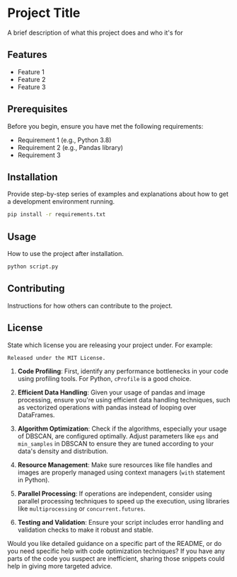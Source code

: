 
# Project Title

A brief description of what this project does and who it's for

## Features

- Feature 1
- Feature 2
- Feature 3

## Prerequisites

Before you begin, ensure you have met the following requirements:

- Requirement 1 (e.g., Python 3.8)
- Requirement 2 (e.g., Pandas library)
- Requirement 3

## Installation

Provide step-by-step series of examples and explanations about how to get a development environment running.

```bash
pip install -r requirements.txt
```

## Usage

How to use the project after installation.

```bash
python script.py
```

## Contributing

Instructions for how others can contribute to the project.

## License

State which license you are releasing your project under. For example:

```plaintext
Released under the MIT License.
```

1. **Code Profiling**: First, identify any performance bottlenecks in your code using profiling tools. For Python, `cProfile` is a good choice.

2. **Efficient Data Handling**: Given your usage of pandas and image processing, ensure you're using efficient data handling techniques, such as vectorized operations with pandas instead of looping over DataFrames.

3. **Algorithm Optimization**: Check if the algorithms, especially your usage of DBSCAN, are configured optimally. Adjust parameters like `eps` and `min_samples` in DBSCAN to ensure they are tuned according to your data's density and distribution.

4. **Resource Management**: Make sure resources like file handles and images are properly managed using context managers (`with` statement in Python).

5. **Parallel Processing**: If operations are independent, consider using parallel processing techniques to speed up the execution, using libraries like `multiprocessing` or `concurrent.futures`.

6. **Testing and Validation**: Ensure your script includes error handling and validation checks to make it robust and stable.

Would you like detailed guidance on a specific part of the README, or do you need specific help with code optimization techniques? If you have any parts of the code you suspect are inefficient, sharing those snippets could help in giving more targeted advice.
<!--stackedit_data:
eyJoaXN0b3J5IjpbMTM4ODQyOTk5MF19
-->